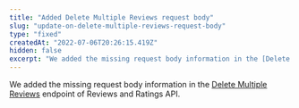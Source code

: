 ```yaml
---
title: "Added Delete Multiple Reviews request body"
slug: "update-on-delete-multiple-reviews-request-body"
type: "fixed"
createdAt: "2022-07-06T20:26:15.419Z"
hidden: false
excerpt: "We added the missing request body information in the [Delete Multiple Reviews](https://developers.vtex.com/vtex-rest-api/reference/deletemultiplereviews) endpoint of Reviews and Ratings API."
---
```

We added the missing request body information in the [Delete Multiple Reviews](https://developers.vtex.com/vtex-rest-api/reference/deletemultiplereviews) endpoint of Reviews and Ratings API.
